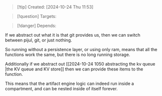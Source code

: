 
>[!tip] Created: [2024-10-24 Thu 11:53]

>[!question] Targets: 

>[!danger] Depends: 

If we abstract out what it is that git provides us, then we can switch between pijul, git, or just nothing.

So running without a persistence layer, or using only ram, means that all the functions work the same, but there is no long running storage.

Additionally if we abstract out [[2024-10-24 1050 abstracting the kv queue |the KV queue and KV store]] then we can provide these items to the function.

This means that the artifact engine logic can indeed run inside a compartment, and can be nested inside of itself forever.